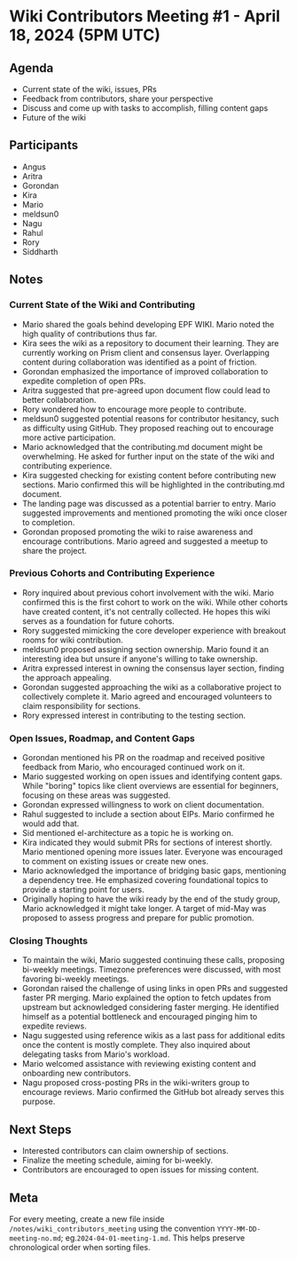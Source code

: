 # Wiki Contributors Meeting #1 - April 18, 2024 (5PM UTC)

## Agenda

- Current state of the wiki, issues, PRs
- Feedback from contributors, share your perspective
- Discuss and come up with tasks to accomplish, filling content gaps
- Future of the wiki

## Participants

- Angus
- Aritra
- Gorondan
- Kira
- Mario
- meldsun0
- Nagu
- Rahul
- Rory
- Siddharth

## Notes

### Current State of the Wiki and Contributing

- Mario shared the goals behind developing EPF WIKI. Mario noted the high quality of contributions thus far.
- Kira sees the wiki as a repository to document their learning. They are currently working on Prism client and consensus layer. Overlapping content during collaboration was identified as a point of friction.
- Gorondan emphasized the importance of improved collaboration to expedite completion of open PRs.
- Aritra suggested that pre-agreed upon document flow could lead to better collaboration.
- Rory wondered how to encourage more people to contribute.
- meldsun0 suggested potential reasons for contributor hesitancy, such as difficulty using GitHub. They proposed reaching out to encourage more active participation.
- Mario acknowledged that the contributing.md document might be overwhelming. He asked for further input on the state of the wiki and contributing experience.
- Kira suggested checking for existing content before contributing new sections. Mario confirmed this will be highlighted in the contributing.md document.
- The landing page was discussed as a potential barrier to entry. Mario suggested improvements and mentioned promoting the wiki once closer to completion.
- Gorondan proposed promoting the wiki to raise awareness and encourage contributions. Mario agreed and suggested a meetup to share the project.

### Previous Cohorts and Contributing Experience

- Rory inquired about previous cohort involvement with the wiki. Mario confirmed this is the first cohort to work on the wiki. While other cohorts have created content, it's not centrally collected. He hopes this wiki serves as a foundation for future cohorts.
- Rory suggested mimicking the core developer experience with breakout rooms for wiki contribution.
- meldsun0 proposed assigning section ownership. Mario found it an interesting idea but unsure if anyone's willing to take ownership.
- Aritra expressed interest in owning the consensus layer section, finding the approach appealing.
- Gorondan suggested approaching the wiki as a collaborative project to collectively complete it. Mario agreed and encouraged volunteers to claim responsibility for sections.
- Rory expressed interest in contributing to the testing section.

### Open Issues, Roadmap, and Content Gaps

- Gorondan mentioned his PR on the roadmap and received positive feedback from Mario, who encouraged continued work on it.
- Mario suggested working on open issues and identifying content gaps. While "boring" topics like client overviews are essential for beginners, focusing on these areas was suggested.
- Gorondan expressed willingness to work on client documentation.
- Rahul suggested to include a section about EIPs. Mario confirmed he would add that.
- Sid mentioned el-architecture as a topic he is working on.
- Kira indicated they would submit PRs for sections of interest shortly. Mario mentioned opening more issues later. Everyone was encouraged to comment on existing issues or create new ones.
- Mario acknowledged the importance of bridging basic gaps, mentioning a dependency tree. He emphasized covering foundational topics to provide a starting point for users.
- Originally hoping to have the wiki ready by the end of the study group, Mario acknowledged it might take longer. A target of mid-May was proposed to assess progress and prepare for public promotion.

### Closing Thoughts

- To maintain the wiki, Mario suggested continuing these calls, proposing bi-weekly meetings. Timezone preferences were discussed, with most favoring bi-weekly meetings.
- Gorondan raised the challenge of using links in open PRs and suggested faster PR merging. Mario explained the option to fetch updates from upstream but acknowledged considering faster merging. He identified himself as a potential bottleneck and encouraged pinging him to expedite reviews.
- Nagu suggested using reference wikis as a last pass for additional edits once the content is mostly complete. They also inquired about delegating tasks from Mario's workload.
- Mario welcomed assistance with reviewing existing content and onboarding new contributors.
- Nagu proposed cross-posting PRs in the wiki-writers group to encourage reviews. Mario confirmed the GitHub bot already serves this purpose.

## Next Steps

- Interested contributors can claim ownership of sections.
- Finalize the meeting schedule, aiming for bi-weekly.
- Contributors are encouraged to open issues for missing content.

## Meta

For every meeting, create a new file inside `/notes/wiki_contributors_meeting` using the convention `YYYY-MM-DD-meeting-no.md`; eg.`2024-04-01-meeting-1.md`. This helps preserve chronological order when sorting files.
